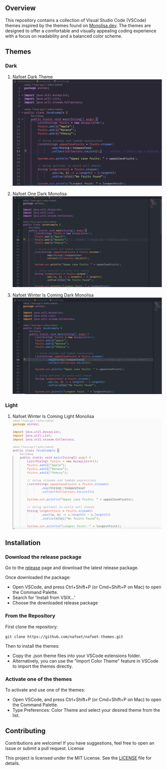 ## Overview

This repository contains a collection of Visual Studio Code (VSCode) themes inspired by the themes found on [Monolisa.dev](https://monolisa.dev). The themes are designed to offer a comfortable and visually appealing coding experience with a focus on readability and a balanced color scheme.

## Themes

### Dark

1. Nafoet Dark Theme
![Nafoet Dark Theme](screenshots/NDT.png)

2. Nafoet One Dark Monolisa
![Nafoet One Dark Theme](screenshots/NOD.png)

3. Nafoet Winter Is Coming Dark Monolisa
![Nafoet Winter Is Coming Dark Monolisa](screenshots/NWIS-Dark.png)

### Light

1. Nafoet Winter Is Coming Light Monolisa
![Nafoet Winter Is Coming Light Monolisa](screenshots/NWIS-Light.png)

## Installation

### Download the release package

Go to the [release](https://github.com/nafoet/nafoet-themes/releases) page and download the latest release package.

Once downloaded the package:

* Open VSCode, and press Ctrl+Shift+P (or Cmd+Shift+P on Mac) to open the Command Palette.
* Search for 'Install from VSIX...'
* Choose the downloaded release package

### From the Repository

First clone the repository:

```git clone https://github.com/nafoet/nafoet-themes.git```

Then to install the themes:

* Copy the .json theme files into your VSCode extensions folder.
* Alternatively, you can use the "Import Color Theme" feature in VSCode to import the themes directly.

### Activate one of the themes

To activate and use one of the themes:

* Open VSCode, and press Ctrl+Shift+P (or Cmd+Shift+P on Mac) to open the Command Palette.
* Type Preferences: Color Theme and select your desired theme from the list.

## Contributing

Contributions are welcome! If you have suggestions, feel free to open an issue or submit a pull request.
License

This project is licensed under the MIT License. See the [LICENSE](LICENSE.md) file for details.
